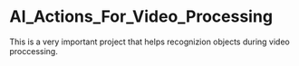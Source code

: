 # AI_Actions_For_Video_Processing
This is a very important project that helps recognizion objects during video proccessing.
